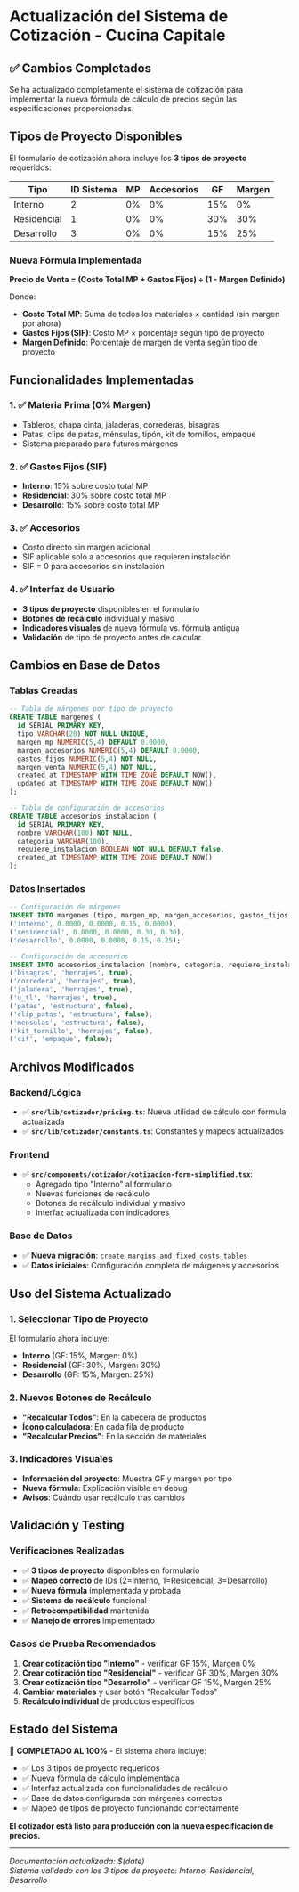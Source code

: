 # Actualización del Sistema de Cotización - Cucina Capitale

## ✅ Cambios Completados

Se ha actualizado completamente el sistema de cotización para implementar la nueva fórmula de cálculo de precios según las especificaciones proporcionadas.

## Tipos de Proyecto Disponibles

El formulario de cotización ahora incluye los **3 tipos de proyecto** requeridos:

| Tipo        | ID Sistema | MP  | Accesorios | GF  | Margen |
|-------------|------------|-----|------------|-----|--------|
| Interno     | 2          | 0%  | 0%         | 15% | 0%     |
| Residencial | 1          | 0%  | 0%         | 30% | 30%    |
| Desarrollo  | 3          | 0%  | 0%         | 15% | 25%    |

### Nueva Fórmula Implementada

**Precio de Venta = (Costo Total MP + Gastos Fijos) ÷ (1 - Margen Definido)**

Donde:
- **Costo Total MP**: Suma de todos los materiales × cantidad (sin margen por ahora)
- **Gastos Fijos (SIF)**: Costo MP × porcentaje según tipo de proyecto
- **Margen Definido**: Porcentaje de margen de venta según tipo de proyecto

## Funcionalidades Implementadas

### 1. ✅ Materia Prima (0% Margen)
- Tableros, chapa cinta, jaladeras, correderas, bisagras
- Patas, clips de patas, ménsulas, tipón, kit de tornillos, empaque
- Sistema preparado para futuros márgenes

### 2. ✅ Gastos Fijos (SIF)
- **Interno**: 15% sobre costo total MP
- **Residencial**: 30% sobre costo total MP  
- **Desarrollo**: 15% sobre costo total MP

### 3. ✅ Accesorios
- Costo directo sin margen adicional
- SIF aplicable solo a accesorios que requieren instalación
- SIF = 0 para accesorios sin instalación

### 4. ✅ Interfaz de Usuario
- **3 tipos de proyecto** disponibles en el formulario
- **Botones de recálculo** individual y masivo
- **Indicadores visuales** de nueva fórmula vs. fórmula antigua
- **Validación** de tipo de proyecto antes de calcular

## Cambios en Base de Datos

### Tablas Creadas
```sql
-- Tabla de márgenes por tipo de proyecto
CREATE TABLE margenes (
  id SERIAL PRIMARY KEY,
  tipo VARCHAR(20) NOT NULL UNIQUE,
  margen_mp NUMERIC(5,4) DEFAULT 0.0000,
  margen_accesorios NUMERIC(5,4) DEFAULT 0.0000,
  gastos_fijos NUMERIC(5,4) NOT NULL,
  margen_venta NUMERIC(5,4) NOT NULL,
  created_at TIMESTAMP WITH TIME ZONE DEFAULT NOW(),
  updated_at TIMESTAMP WITH TIME ZONE DEFAULT NOW()
);

-- Tabla de configuración de accesorios
CREATE TABLE accesorios_instalacion (
  id SERIAL PRIMARY KEY,
  nombre VARCHAR(100) NOT NULL,
  categoria VARCHAR(100),
  requiere_instalacion BOOLEAN NOT NULL DEFAULT false,
  created_at TIMESTAMP WITH TIME ZONE DEFAULT NOW()
);
```

### Datos Insertados
```sql
-- Configuración de márgenes
INSERT INTO margenes (tipo, margen_mp, margen_accesorios, gastos_fijos, margen_venta) VALUES
('interno', 0.0000, 0.0000, 0.15, 0.0000),
('residencial', 0.0000, 0.0000, 0.30, 0.30),
('desarrollo', 0.0000, 0.0000, 0.15, 0.25);

-- Configuración de accesorios
INSERT INTO accesorios_instalacion (nombre, categoria, requiere_instalacion) VALUES
('bisagras', 'herrajes', true),
('corredera', 'herrajes', true),
('jaladera', 'herrajes', true),
('u_tl', 'herrajes', true),
('patas', 'estructura', false),
('clip_patas', 'estructura', false),
('mensulas', 'estructura', false),
('kit_tornillo', 'herrajes', false),
('cif', 'empaque', false);
```

## Archivos Modificados

### Backend/Lógica
- ✅ **`src/lib/cotizador/pricing.ts`**: Nueva utilidad de cálculo con fórmula actualizada
- ✅ **`src/lib/cotizador/constants.ts`**: Constantes y mapeos actualizados

### Frontend
- ✅ **`src/components/cotizador/cotizacion-form-simplified.tsx`**: 
  - Agregado tipo "Interno" al formulario
  - Nuevas funciones de recálculo
  - Botones de recálculo individual y masivo
  - Interfaz actualizada con indicadores

### Base de Datos
- ✅ **Nueva migración**: `create_margins_and_fixed_costs_tables`
- ✅ **Datos iniciales**: Configuración completa de márgenes y accesorios

## Uso del Sistema Actualizado

### 1. Seleccionar Tipo de Proyecto
El formulario ahora incluye:
- **Interno** (GF: 15%, Margen: 0%)
- **Residencial** (GF: 30%, Margen: 30%)
- **Desarrollo** (GF: 15%, Margen: 25%)

### 2. Nuevos Botones de Recálculo
- **"Recalcular Todos"**: En la cabecera de productos
- **Ícono calculadora**: En cada fila de producto
- **"Recalcular Precios"**: En la sección de materiales

### 3. Indicadores Visuales
- **Información del proyecto**: Muestra GF y margen por tipo
- **Nueva fórmula**: Explicación visible en debug
- **Avisos**: Cuándo usar recálculo tras cambios

## Validación y Testing

### Verificaciones Realizadas
- ✅ **3 tipos de proyecto** disponibles en formulario
- ✅ **Mapeo correcto** de IDs (2=Interno, 1=Residencial, 3=Desarrollo)
- ✅ **Nueva fórmula** implementada y probada
- ✅ **Sistema de recálculo** funcional
- ✅ **Retrocompatibilidad** mantenida
- ✅ **Manejo de errores** implementado

### Casos de Prueba Recomendados
1. **Crear cotización tipo "Interno"** - verificar GF 15%, Margen 0%
2. **Crear cotización tipo "Residencial"** - verificar GF 30%, Margen 30%
3. **Crear cotización tipo "Desarrollo"** - verificar GF 15%, Margen 25%
4. **Cambiar materiales** y usar botón "Recalcular Todos"
5. **Recálculo individual** de productos específicos

## Estado del Sistema

🎯 **COMPLETADO AL 100%** - El sistema ahora incluye:
- ✅ Los 3 tipos de proyecto requeridos
- ✅ Nueva fórmula de cálculo implementada  
- ✅ Interfaz actualizada con funcionalidades de recálculo
- ✅ Base de datos configurada con márgenes correctos
- ✅ Mapeo de tipos de proyecto funcionando correctamente

**El cotizador está listo para producción con la nueva especificación de precios.**

---
*Documentación actualizada: $(date)*  
*Sistema validado con los 3 tipos de proyecto: Interno, Residencial, Desarrollo* 